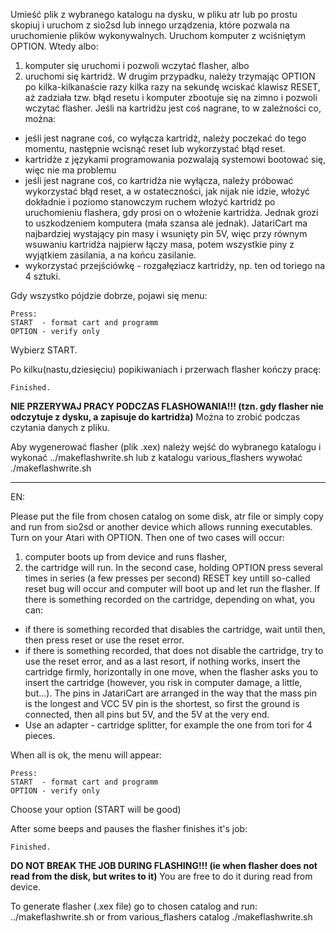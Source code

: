 Umieść plik z wybranego katalogu na dysku, w pliku atr lub po prostu skopiuj i uruchom z sio2sd lub innego urządzenia, które pozwala na uruchomienie plików wykonywalnych. Uruchom komputer z wciśniętym OPTION. Wtedy albo:
1. komputer się uruchomi i pozwoli wczytać flasher,
albo
2. uruchomi się kartridż.
W drugim przypadku, należy trzymając OPTION po kilka-kilkanaście razy kilka razy na sekundę wciskać klawisz RESET, aż zadziała tzw. błąd resetu i komputer zbootuje się na zimno i pozwoli wczytać flasher. Jeśli na kartridżu jest coś nagrane, to w zależności co, można:
* jeśli jest nagrane coś, co wyłącza kartridż, należy poczekać do tego momentu, następnie wcisnąć reset lub wykorzystać błąd reset.
* kartridże z językami programowania pozwalają systemowi bootować się, więc nie ma problemu
* jeśli jest nagrane coś, co kartridża nie wyłącza, należy próbować wykorzystać błąd reset, a w ostateczności, jak nijak nie idzie, włożyć dokładnie i poziomo stanowczym ruchem włożyć kartridż po uruchomieniu flashera, gdy prosi on o włożenie kartridża.  Jednak grozi to uszkodzeniem komputera (mała szansa ale jednak). JatariCart ma najbardziej wystający pin masy i wsunięty pin 5V, więc przy równym wsuwaniu kartridża najpierw łączy masa, potem wszystkie piny z wyjątkiem zasilania, a na końcu zasilanie.
* wykorzystać przejściówkę - rozgałęziacz kartridży, np. ten od toriego na 4 sztuki.

Gdy wszystko pójdzie dobrze, pojawi się menu:

	Press:
	START  - format cart and programm
	OPTION - verify only

Wybierz START.

Po kilku(nastu,dziesięciu) popikiwaniach i przerwach flasher kończy pracę:

	Finished.
	
__NIE PRZERYWAJ PRACY PODCZAS FLASHOWANIA!!! (tzn. gdy flasher nie odczytuje z dysku, a zapisuje do kartridża)__
Można to zrobić podczas czytania danych z pliku.

Aby wygenerować flasher (plik .xex) należy wejść do wybranego katalogu i wykonać ../makeflashwrite.sh lub z katalogu various_flashers wywołać ./makeflashwrite.sh <katalog>


--------------------------------------------------------------------------------------------------------------------- 

EN:

Please put the file from chosen catalog on some disk, atr file or simply copy and run from sio2sd or another device which allows running executables.
Turn on your Atari with OPTION. Then one of two cases will occur:
1. computer boots up from device and runs flasher,
2. the cartridge will run.
In the second case, holding OPTION press several times in series (a few presses per second) RESET key untill so-called reset bug will occur and computer will boot up and let run the flasher. If there is something recorded on the cartridge, depending on what, you can:
* if there is something recorded that disables the cartridge, wait until then, then press reset or use the reset error.
* if there is something recorded, that does not disable the cartridge, try to use the reset error, and as a last resort, if nothing works, insert the cartridge firmly, horizontally in one move, when the flasher asks you to insert the cartridge (however, you risk in computer damage, a little, but...). The pins in JatariCart are arranged in the way that the mass pin is the longest and VCC 5V pin is the shortest, so first the ground is connected, then all pins but 5V, and the 5V at the very end.
* Use an adapter - cartridge splitter, for example the one from tori for 4 pieces.

When all is ok, the menu will appear:

	Press:
	START  - format cart and programm
	OPTION - verify only

Choose your option (START will be good)

After some beeps and pauses the flasher finishes it's job:

	Finished.

__DO NOT BREAK THE JOB DURING FLASHING!!! (ie when flasher does not read from the disk, but writes to it)__
You are free to do it during read from device.

To generate flasher (.xex file) go to chosen catalog and run: ../makeflashwrite.sh or from various_flashers catalog ./makeflashwrite.sh <thecatalog>
